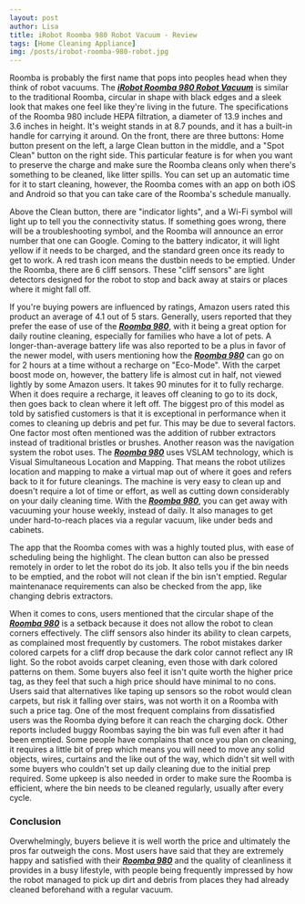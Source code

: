 ```yaml
---
layout: post
author: Lisa
title: iRobot Roomba 980 Robot Vacuum - Review
tags: [Home Cleaning Appliance]
img: /posts/irobot-roomba-980-robot.jpg
---
```


Roomba is probably the first name that pops into peoples head when they think of robot vacuums. The [***iRobot Roomba 980 Robot Vacuum***](https://www.amazon.com/iRobot-Vacuum-Connected-Mapping-Carpets/dp/B013E9L4ZS/ref=sr_1_1?qid=1566150606&tag-reviewhuntr-20) is similar to the traditional Roomba, circular in shape with black edges and a sleek look that makes one feel like they're living in the future. The specifications of the Roomba 980 include HEPA filtration, a diameter of 13.9 inches and 3.6 inches in height. It's weight stands in at 8.7 pounds, and it has a built-in handle for carrying it around. On the front, there are three buttons: Home button present on the left, a large Clean button in the middle, and a "Spot Clean" button on the right side. This particular feature is for when you want to preserve the charge and make sure the Roomba cleans only when there's something to be cleaned, like litter spills. You can set up an automatic time for it to start cleaning, however, the Roomba comes with an app on both iOS and Android so that you can take care of the Roomba's schedule manually.

Above the Clean button, there are "indicator lights", and a Wi-Fi symbol will light up to tell you the connectivity status. If something goes wrong, there will be a troubleshooting symbol, and the Roomba will announce an error number that one can Google. Coming to the battery indicator, it will light yellow if it needs to be charged, and the standard green once its ready to get to work. A red trash icon means the dustbin needs to be emptied. Under the Roomba, there are 6 cliff sensors. These "cliff sensors" are light detectors designed for the robot to stop and back away at stairs or places where it might fall off.

If you're buying powers are influenced by ratings, Amazon users rated this product an average of 4.1 out of 5 stars. Generally, users reported that they prefer the ease of use of the [***Roomba 980***](https://www.amazon.com/iRobot-Vacuum-Connected-Mapping-Carpets/dp/B013E9L4ZS/ref=sr_1_1?qid=1566150606&tag-reviewhuntr-20), with it being a great option for daily routine cleaning, especially for families who have a lot of pets. A longer-than-average battery life was also reported to be a plus in favor of the newer model, with users mentioning how the [***Roomba 980***](https://www.amazon.com/iRobot-Vacuum-Connected-Mapping-Carpets/dp/B013E9L4ZS/ref=sr_1_1?qid=1566150606&tag-reviewhuntr-20) can go on for 2 hours at a time without a recharge on "Eco-Mode". With the carpet boost mode on, however, the battery life is almost cut in half, not viewed lightly by some Amazon users. It takes 90 minutes for it to fully recharge. When it does require a recharge, it leaves off cleaning to go to its dock, then goes back to clean where it left off. The biggest pro of this model as told by satisfied customers is that it is exceptional in performance when it comes to cleaning up debris and pet fur. This may be due to several factors. One factor most often mentioned was the addition of rubber extractors instead of traditional bristles or brushes. Another reason was the navigation system the robot uses. The [***Roomba 980***](https://www.amazon.com/iRobot-Vacuum-Connected-Mapping-Carpets/dp/B013E9L4ZS/ref=sr_1_1?qid=1566150606&tag-reviewhuntr-20) uses VSLAM technology, which is Visual Simultaneous Location and Mapping. That means the robot utilizes location and mapping to make a virtual map out of where it goes and refers back to it for future cleanings. The machine is very easy to clean up and doesn't require a lot of time or effort, as well as cutting down considerably on your daily cleaning time. With the [***Roomba 980***](https://www.amazon.com/iRobot-Vacuum-Connected-Mapping-Carpets/dp/B013E9L4ZS/ref=sr_1_1?qid=1566150606&tag-reviewhuntr-20), you can get away with vacuuming your house weekly, instead of daily. It also manages to get under hard-to-reach places via a regular vacuum, like under beds and cabinets.  

The app that the Roomba comes with was a highly touted plus, with ease of scheduling being the highlight. The clean button can also be pressed remotely in order to let the robot do its job. It also tells you if the bin needs to be emptied, and the robot will not clean if the bin isn't emptied. Regular maintenanace requirements can also be checked from the app, like changing debris extractors.  

When it comes to cons, users mentioned that the circular shape of the [***Roomba 980***](https://www.amazon.com/iRobot-Vacuum-Connected-Mapping-Carpets/dp/B013E9L4ZS/ref=sr_1_1?qid=1566150606&tag-reviewhuntr-20) is a setback because it does not allow the robot to clean corners effectively. The cliff sensors also hinder its ability to clean carpets, as complained most frequently by customers. The robot mistakes darker colored carpets for a cliff drop because the dark color cannot reflect any IR light. So the robot avoids carpet cleaning, even those with dark colored patterns on them. Some buyers also feel it isn't quite worth the higher price tag, as they feel that such a high price should have minimal to no cons. Users said that alternatives like taping up sensors so the robot would clean carpets, but risk it falling over stairs, was not worth it on a Roomba with such a price tag. One of the most frequent complains from dissatisfied users was the Roomba dying before it can reach the charging dock. Other reports included buggy Roombas saying the bin was full even after it had been emptied. Some people have complains that once you plan on cleaning, it requires a little bit of prep which means you will need to move any solid objects, wires, curtains and the like out of the way, which didn't sit well with some buyers who couldn't set up daily cleaning due to the initial prep required. Some upkeep is also needed in order to make sure the Roomba is efficient, where the bin needs to be cleaned regularly, usually after every cycle.

### Conclusion

Overwhelmingly, buyers believe it is well worth the price and ultimately the pros far outweigh the cons. Most users have said that they are extremely happy and satisfied with their [***Roomba 980***](https://www.amazon.com/iRobot-Vacuum-Connected-Mapping-Carpets/dp/B013E9L4ZS/ref=sr_1_1?qid=1566150606&tag-reviewhuntr-20) and the quality of cleanliness it provides in a busy lifestyle, with people being frequently impressed by how the robot managed to pick up dirt and debris from places they had already cleaned beforehand with a regular vacuum.  

